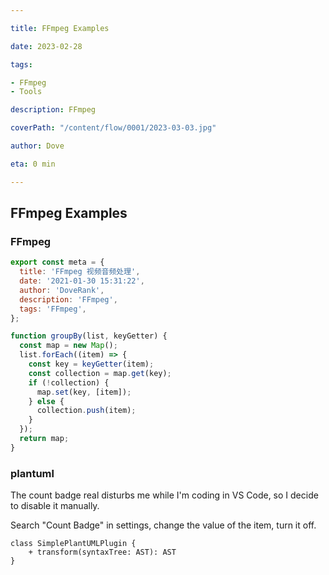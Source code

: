 ```yaml
---

title: FFmpeg Examples

date: 2023-02-28

tags:

- FFmpeg
- Tools

description: FFmpeg

coverPath: "/content/flow/0001/2023-03-03.jpg"

author: Dove

eta: 0 min

---
```


## FFmpeg Examples

### FFmpeg

[comment]: <> (![img_test]&#40;/content/flow/0001/2023-03-03.jpg&#41;)

```javascript
export const meta = {
  title: 'FFmpeg 视频音频处理',
  date: '2021-01-30 15:31:22',
  author: 'DoveRank',
  description: 'FFmpeg',
  tags: 'FFmpeg',
};
```

```javascript
function groupBy(list, keyGetter) {
  const map = new Map();
  list.forEach((item) => {
    const key = keyGetter(item);
    const collection = map.get(key);
    if (!collection) {
      map.set(key, [item]);
    } else {
      collection.push(item);
    }
  });
  return map;
}
```

### plantuml

The count badge real disturbs me while I'm coding in VS Code, so I decide to disable it manually.

Search "Count Badge" in settings, change the value of the item, turn it off.

```plantuml title
class SimplePlantUMLPlugin {
    + transform(syntaxTree: AST): AST
}
```